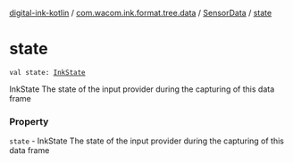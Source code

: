 [digital-ink-kotlin](../../index.md) / [com.wacom.ink.format.tree.data](../index.md) / [SensorData](index.md) / [state](./state.md)

# state

`val state: `[`InkState`](../../com.wacom.ink.format.enums/-ink-state/index.md)

InkState The state of the input provider during the capturing of this data frame

### Property

`state` - InkState The state of the input provider during the capturing of this data frame